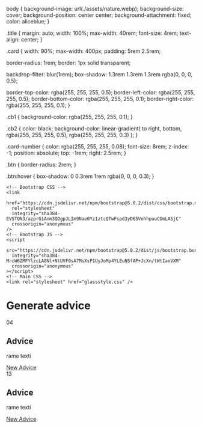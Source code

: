 body {
background-image: url(./assets/nature.webp);
background-size: cover;
background-position: center center;
background-attachment: fixed;
color: aliceblue;
}

.title {
margin: auto;
width: 100%;
max-width: 40rem;
font-size: 4rem;
text-align: center;
}

.card {
width: 90%;
max-width: 400px;
padding: 5rem 2.5rem;

border-radius: 1rem;
border: 1px solid transparent;

backdrop-filter: blur(1rem);
box-shadow: 1.3rem 1.3rem 1.3rem rgba(0, 0, 0, 0.5);

border-top-color: rgba(255, 255, 255, 0.5);
border-left-color: rgba(255, 255, 255, 0.5);
border-bottom-color: rgba(255, 255, 255, 0.1);
border-right-color: rgba(255, 255, 255, 0.1);
}

.cb1 {
background-color: rgba(255, 255, 255, 0.1);
}

.cb2 {
color: black;
background-color: linear-gradient(
to right,
bottom,
rgba(255, 255, 255, 0.5),
rgba(255, 255, 255, 0.3)
);
}

.card-number {
color: rgba(255, 255, 255, 0.08);
font-size: 8rem;
z-index: -1;
position: absolute;
top: -1rem;
right: 2.5rem;
}

.btn {
border-radius: 2rem;
}

.btn:hover {
box-shadow: 0 0.3rem 1rem rgba(0, 0, 0, 0.3);
}

<!-- HTML -->
<html lang="en">
  <head>
    <meta charset="UTF-8" />
    <meta name="viewport" content="width=device-width, initial-scale=1.0" />
    <title>Cool Card</title>

    <!-- Bootstrap CSS -->
    <link
      href="https://cdn.jsdelivr.net/npm/bootstrap@5.0.2/dist/css/bootstrap.min.css"
      rel="stylesheet"
      integrity="sha384-EVSTQN3/azprG1Anm3QDgpJLIm9Nao0Yz1ztcQTwFspd3yD65VohhpuuCOmLASjC"
      crossorigin="anonymous"
    />
    <!-- Bootstrap JS -->
    <script
      src="https://cdn.jsdelivr.net/npm/bootstrap@5.0.2/dist/js/bootstrap.bundle.min.js"
      integrity="sha384-MrcW6ZMFYlzcLA8Nl+NtUVF0sA7MsXsP1UyJoMp4YLEuNSfAP+JcXn/tWtIaxVXM"
      crossorigin="anonymous"
    ></script>
    <!-- Main CSS -->
    <link rel="stylesheet" href="glassstyle.css" />

  </head>
  <body>
    <div class="container">
      <h1 class="title text-center py-4">Generate advice</h1>
      <div class="row">
        <div class="col-md-6 d-flex justify-content-center">
          <div class="card m-2 cb1 text-content">
            <div class="card-body">
              <span class="card-number fw-bold">04</span>
              <h2 class="card-title mb-4">Advice</h2>
              <p class="carttext">rame texti</p>
              <a href="" class="btn btn-outline-light"> New Advice</a>
            </div>
          </div>
        </div>
        <div class="col-md-6 d-flex justify-content-center">
          <div class="card m-2 cb2 text-content">
            <div class="card-body">
              <span class="card-number fw-bold">13</span>
              <h2 class="card-title mb-4">Advice</h2>
              <p class="carttext">rame texti</p>
              <a href="" class="btn btn-outline-light"> New Advice</a>
            </div>
          </div>
        </div>
      </div>
    </div>
  </body>
</html>
